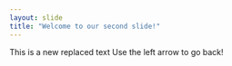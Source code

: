 ```yaml
---
layout: slide
title: "Welcome to our second slide!"
---
```

This is a new replaced text
Use the left arrow to go back!
